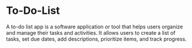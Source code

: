 # To-Do-List
A to-do list app is a software application or tool that helps users organize and manage their tasks and activities. It allows users to create a list of tasks, set due dates, add descriptions, prioritize items, and track progress.
